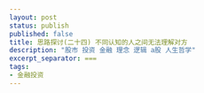 ```yaml
---
layout: post
status: publish
published: false
title: 思路探讨(二十四) 不同认知的人之间无法理解对方
description: "股市 投资 金融 理念 逻辑 a股 人生哲学"
excerpt_separator: ===
tags:
- 金融投资
---
```



